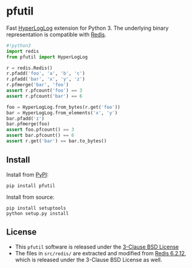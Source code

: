 pfutil
======

Fast [HyperLogLog](https://en.wikipedia.org/wiki/HyperLogLog) extension for Python 3.  The underlying binary representation is compatible with [Redis](https://redis.io).

```python
#!python3
import redis
from pfutil import HyperLogLog

r = redis.Redis()
r.pfadd('foo', 'a', 'b', 'c')
r.pfadd('bar', 'x', 'y', 'z')
r.pfmerge('bar', 'foo')
assert r.pfcount('foo') == 3
assert r.pfcount('bar') == 6

foo = HyperLogLog.from_bytes(r.get('foo'))
bar = HyperLogLog.from_elements('x', 'y')
bar.pfadd('z')
bar.pfmerge(foo)
assert foo.pfcount() == 3
assert bar.pfcount() == 6
assert r.get('bar') == bar.to_bytes()
```


Install
-------

Install from [PyPI](https://pypi.org/project/pfutil/):
```
pip install pfutil
```

Install from source:
```
pip install setuptools
python setup.py install
```


License
-------

* This `pfutil` software is released under the [3-Clause BSD License](https://opensource.org/license/bsd-3-clause)
* The files in `src/redis/` are extracted and modified from [Redis 6.2.12](https://github.com/redis/redis/tree/6.2.12), which is released under the 3-Clause BSD License as well.
